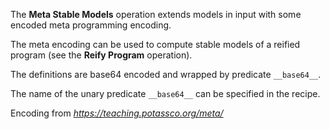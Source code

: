 The **Meta Stable Models** operation extends models in input with some encoded meta programming encoding.

The meta encoding can be used to compute stable models of a reified program (see the **Reify Program** operation).

The definitions are base64 encoded and wrapped by predicate `__base64__`.

The name of the unary predicate `__base64__` can be specified in the recipe.

Encoding from _https://teaching.potassco.org/meta/_
